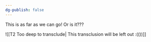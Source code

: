 ```yaml
---
dg-publish: false
---
```

This is as far as we can go! Or is it???

![[T2 Too deep to transclude| This transclusion will be left out :(())]]